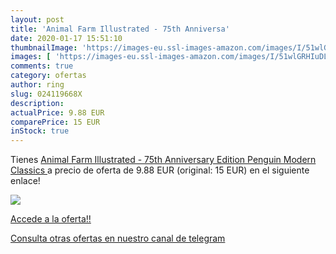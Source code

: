```yaml
---
layout: post
title: 'Animal Farm Illustrated - 75th Anniversa'
date: 2020-01-17 15:51:10
thumbnailImage: 'https://images-eu.ssl-images-amazon.com/images/I/51wlGRHIuDL._SL200_.jpg'
images: [ 'https://images-eu.ssl-images-amazon.com/images/I/51wlGRHIuDL._SL200_.jpg' ]
comments: true
category: ofertas
author: ring
slug: 024119668X
description:
actualPrice: 9.88 EUR
comparePrice: 15 EUR
inStock: true
---
```


Tienes [Animal Farm Illustrated - 75th Anniversary Edition  Penguin Modern Classics ](https://www.amazon.com/dp/024119668X/?tag=redken08-20) a precio de oferta de 9.88 EUR (original: 15 EUR) en el siguiente enlace!

[![](https://images-eu.ssl-images-amazon.com/images/I/51wlGRHIuDL._SL200_.jpg)](https://www.amazon.com/dp/024119668X/?tag=redken08-20)

[Accede a la oferta!!](https://www.amazon.com/dp/024119668X/?tag=redken08-20)

[Consulta otras ofertas en nuestro canal de telegram](https://t.me/s/ofertas25)
